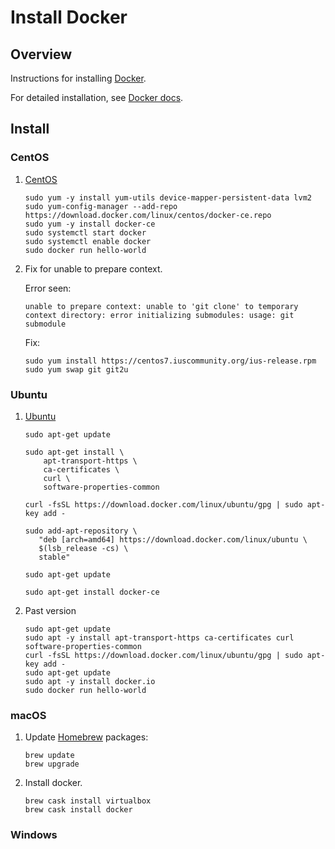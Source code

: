 # Install Docker

## Overview

Instructions for installing [Docker](https://www.docker.com/).

For detailed installation, see [Docker docs](https://docs.docker.com/install/).

## Install

### CentOS

1. [CentOS](https://docs.docker.com/install/linux/docker-ce/centos/)

    ```console
    sudo yum -y install yum-utils device-mapper-persistent-data lvm2
    sudo yum-config-manager --add-repo https://download.docker.com/linux/centos/docker-ce.repo
    sudo yum -y install docker-ce
    sudo systemctl start docker
    sudo systemctl enable docker
    sudo docker run hello-world
    ```

1. Fix for unable to prepare context.

    Error seen:

    ```console
    unable to prepare context: unable to 'git clone' to temporary context directory: error initializing submodules: usage: git submodule
    ```

    Fix:

    ```console
    sudo yum install https://centos7.iuscommunity.org/ius-release.rpm
    sudo yum swap git git2u
    ```

### Ubuntu

1. [Ubuntu](https://docs.docker.com/install/linux/docker-ce/ubuntu/)

    ```console
    sudo apt-get update

    sudo apt-get install \
        apt-transport-https \
        ca-certificates \
        curl \
        software-properties-common

    curl -fsSL https://download.docker.com/linux/ubuntu/gpg | sudo apt-key add -

    sudo add-apt-repository \
       "deb [arch=amd64] https://download.docker.com/linux/ubuntu \
       $(lsb_release -cs) \
       stable"

    sudo apt-get update

    sudo apt-get install docker-ce
    ```

1. Past version

    ```console
    sudo apt-get update
    sudo apt -y install apt-transport-https ca-certificates curl software-properties-common
    curl -fsSL https://download.docker.com/linux/ubuntu/gpg | sudo apt-key add -
    sudo apt-get update
    sudo apt -y install docker.io
    sudo docker run hello-world
    ```

### macOS

1. Update [Homebrew](https://brew.sh) packages:

    ```console
    brew update
    brew upgrade
    ```

1. Install docker.

    ```console
    brew cask install virtualbox
    brew cask install docker
    ```

### Windows
